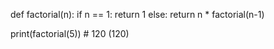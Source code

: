 def factorial(n):
    if n == 1:
        return 1
    else:
        return n * factorial(n-1)

print(factorial(5))  # 120
(120)
